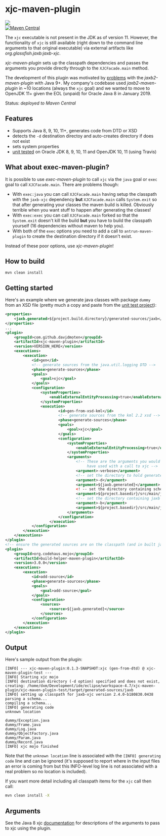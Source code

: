 # xjc-maven-plugin
<a href="https://travis-ci.org/davidmoten/xjc-maven-plugin"><img src="https://travis-ci.org/davidmoten/xjc-maven-plugin.svg"/></a><br/>
[![Maven Central](https://maven-badges.herokuapp.com/maven-central/com.github.davidmoten/xjc-maven-plugin/badge.svg?style=flat)](https://maven-badges.herokuapp.com/maven-central/com.github.davidmoten/xjc-maven-plugin)

The `xjc` executable is not present in the JDK as of version 11. However, the functionality of `xjc` is still available (right down to the command line arguments to that original executable) via external artifacts like *org.glassfish.jaxb:jaxb-xjc*.

*xjc-maven-plugin* sets up the classpath dependencies and passes the arguments you provide directly through to the `XJCFacade.main` method.

The development of this plugin was motivated by [problems](https://github.com/mojohaus/jaxb2-maven-plugin/issues/43) with the *jaxb2-maven-plugin* with Java 9+. My company's codebase used *jaxb2-maven-plugin* in ~10 locations (always the `xjc` goal) and we wanted to move to OpenJDK 11+ given the EOL (unpaid) for Oracle Java 8 in January 2019.

Status: *deployed to Maven Central*

## Features
* Supports Java 8, 9, 10, 11+, generates code from DTD or XSD
* detects the `-d` destination directoy and auto-creates directory if does not exist
* sets system properties
* [unit tested](xjc-maven-plugin-test) on Oracle JDK 8, 9, 10, 11 and OpenJDK 10, 11 (using Travis)

## What about exec-maven-plugin?
It is possible to use *exec-maven-plugin* to call `xjc` via the `java` goal or `exec` goal to call `XJCFacade.main`. There are problems though:

* With `exec:java` you can call `XJCFacade.main` having setup the classpath with the `jaxb-xjc` dependency **but** `XJCFacade.main` calls `System.exit` so that after generating your classes the maven build is killed. Obviously terrible when you want stuff to happen after generating the classes!
* With `exec:exec` you can call `XJCFacade.main` forked so that the `System.exit` doesn't kill the build **but** you have to build the classpath yourself (16 dependencies without maven to help you).
* With both of the `exec` options you need to add a call to `antrun-maven-plugin` to create the destination directory if it doesn't exist.

Instead of these poor options, use *xjc-maven-plugin*!

## How to build
```
mvn clean install
```

## Getting started

Here's an example where we generate java classes with package `dummy` from an XSD file (pretty much a copy and paste from the [unit test project](xjc-maven-plugin-test)):

```xml
<properties>
    <jaxb.generated>${project.build.directory}/generated-sources/jaxb</jaxb.generated>
</properties>
...
<plugin>
    <groupId>com.github.davidmoten</groupId>
    <artifactId>xjc-maven-plugin</artifactId>
    <version>VERSION_HERE</version>
    <executions>
        <execution>
            <id>gen</id>
            <!-- generate sources from the java.util.logging DTD -->
            <phase>generate-sources</phase>
            <goals>
                <goal>xjc</goal>
            </goals>
            <configuration>
                <systemProperties>
                    <enableExternalEntityProcessing>true</enableExternalEntityProcessing>
                </systemProperties>
                <execution>
                        <id>gen-from-xsd-kml</id>
                        <!-- generate sources from the kml 2.2 xsd -->
                        <phase>generate-sources</phase>
                        <goals>
                            <goal>xjc</goal>
                        </goals>
                        <configuration>
                            <systemProperties>
                                <enableExternalEntityProcessing>true</enableExternalEntityProcessing>
                            </systemProperties>
                            <arguments>
                                <!-- These are the arguments you would normally 
                                     have used with a call to xjc -->
                                <argument>-verbose</argument>
                                <!-- set the directory to hold generated classees -->
                                <argument>-d</argument>
                                <argument>${jaxb.generated}</argument>
                                <! -- set the directory containing schemas to convert to classes -->
                                <argument>${project.basedir}/src/main/jaxb/kml-2-2/xsd</argument>
                                <!-- set the directory containing jaxb bindings (customizations) -->
                                <argument>-b</argument>
                                <argument>${project.basedir}/src/main/jaxb/kml-2-2/bindings</argument>
                            </arguments>
                        </configuration>
                    </execution>
            </configuration>
        </execution>
    </executions>
</plugin>
<!-- ensure the generated sources are on the classpath (and in built jar) -->
<plugin>
    <groupId>org.codehaus.mojo</groupId>
    <artifactId>build-helper-maven-plugin</artifactId>
    <version>3.0.0</version>
    <executions>
        <execution>
            <id>add-source</id>
            <phase>generate-sources</phase>
            <goals>
                <goal>add-source</goal>
            </goals>
            <configuration>
                <sources>
                    <source>${jaxb.generated}</source>
                </sources>
            </configuration>
        </execution>
    </executions>
</plugin>
```

## Output
Here's sample output from the plugin:

```
[INFO] --- xjc-maven-plugin:0.1.3-SNAPSHOT:xjc (gen-from-dtd) @ xjc-maven-plugin-test ---
[INFO] Starting xjc mojo
[INFO] destination directory (-d option) specified and does not exist, creating: /home/dxm/Development/ide/eclipse/workspace-4.7/xjc-maven-plugin/xjc-maven-plugin-test/target/generated-sources/jaxb
[INFO] setting up classpath for jaxb-xjc version 2.4.0-b180830.0438
parsing a schema...
compiling a schema...
[INFO] generating code
unknown location

dummy/Exception.java
dummy/Frame.java
dummy/Log.java
dummy/ObjectFactory.java
dummy/Param.java
dummy/Record.java
[INFO] xjc mojo finished
```

Note that the `unknown location` line is associated with the `[INFO] generating code` line and can be ignored (it's supposed to report where in the input files an error is coming from but this INFO-level log line is not associated with a real problem so no location is included).

If you want more detail including all classpath items for the `xjc` call then call:

```bash
mvn clean install -X
```

## Arguments
See the Java 8 xjc [documentation](https://docs.oracle.com/javase/8/docs/technotes/tools/unix/xjc.html) for descriptions of the arguments to pass to xjc using the plugin.
